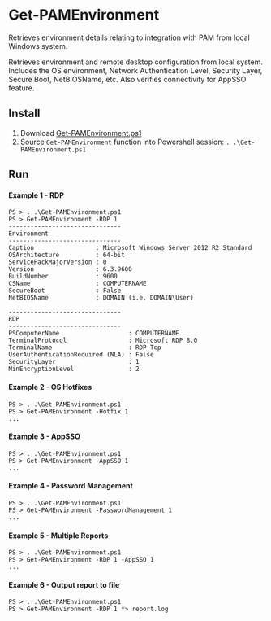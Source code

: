 # Get-PAMEnvironment
Retrieves environment details relating to integration with PAM from local Windows system.

Retrieves environment and remote desktop configuration from local system. Includes the OS environment, Network Authentication Level, Security Layer, Secure Boot, NetBIOSName, etc. Also verifies connectivity for AppSSO feature.

## Install
1. Download [Get-PAMEnvironment.ps1](https://raw.githubusercontent.com/tdharris/Get-PAMEnvironment/master/Get-PAMEnvironment.ps1)
2. Source `Get-PAMEnvironment` function into Powershell session: `. .\Get-PAMEnvironment.ps1`

## Run
#### Example 1 - RDP
```
PS > . .\Get-PAMEnvironment.ps1
PS > Get-PAMEnvironment -RDP 1
-------------------------------
Environment
-------------------------------
Caption                 : Microsoft Windows Server 2012 R2 Standard
OSArchitecture          : 64-bit
ServicePackMajorVersion : 0
Version                 : 6.3.9600
BuildNumber             : 9600
CSName                  : COMPUTERNAME
SecureBoot              : False
NetBIOSName             : DOMAIN (i.e. DOMAIN\User)

-------------------------------
RDP
-------------------------------
PSComputerName                   : COMPUTERNAME
TerminalProtocol                 : Microsoft RDP 8.0
TerminalName                     : RDP-Tcp
UserAuthenticationRequired (NLA) : False
SecurityLayer                    : 1
MinEncryptionLevel               : 2
```

#### Example 2 - OS Hotfixes
```
PS > . .\Get-PAMEnvironment.ps1
PS > Get-PAMEnvironment -Hotfix 1
...
```

#### Example 3 - AppSSO
```
PS > . .\Get-PAMEnvironment.ps1
PS > Get-PAMEnvironment -AppSSO 1
...
```

#### Example 4 - Password Management
```
PS > . .\Get-PAMEnvironment.ps1
PS > Get-PAMEnvironment -PasswordManagement 1
...
```

#### Example 5 - Multiple Reports
```
PS > . .\Get-PAMEnvironment.ps1
PS > Get-PAMEnvironment -RDP 1 -AppSSO 1
...
```

#### Example 6 - Output report to file
```
PS > . .\Get-PAMEnvironment.ps1
PS > Get-PAMEnvironment -RDP 1 *> report.log
```
